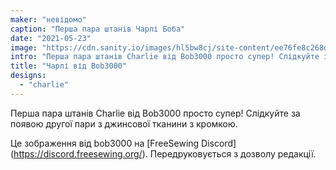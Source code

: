 ```yaml
---
maker: "невідомо"
caption: "Перша пара штанів Чарлі Боба"
date: "2021-05-23"
image: "https://cdn.sanity.io/images/hl5bw8cj/site-content/ee76fe8c268daeeccaf13b26086bd70e4f8537b0-1200x1600.jpg"
intro: "Перша пара штанів Charlie від Bob3000 просто супер! Слідкуйте за появою другої пари з джинсової тканини з кромкою."
title: "Чарлі від Bob3000"
designs:
  - "charlie"
---
```



Перша пара штанів Charlie від Bob3000 просто супер! Слідкуйте за появою другої пари з джинсової тканини з кромкою.

<Note>

Це зображення від bob3000 на [FreeSewing Discord] (https://discord.freesewing.org/). Передруковується з дозволу редакції.

</Note>

